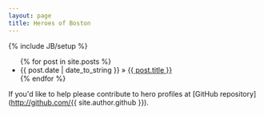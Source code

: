 ```yaml
---
layout: page
title: Heroes of Boston
---
```

{% include JB/setup %}

<ul class="posts">
  {% for post in site.posts %}
    <li><span>{{ post.date | date_to_string }}</span> &raquo; <a href="{{ BASE_PATH }}{{ post.url }}">{{ post.title }}</a></li>
  {% endfor %}
</ul>

If you'd like to help please contribute to hero profiles at [GitHub repository](http://github.com/{{ site.author.github }}).
